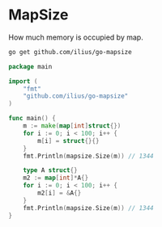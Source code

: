 # MapSize
How much memory is occupied by map.

```txt
go get github.com/ilius/go-mapsize
```

```go
package main

import (
	"fmt"
	"github.com/ilius/go-mapsize"
)

func main() {
	m := make(map[int]struct{})
	for i := 0; i < 100; i++ {
		m[i] = struct{}{}
	}
	fmt.Println(mapsize.Size(m)) // 1344

	type A struct{}
	m2 := map[int]*A{}
	for i := 0; i < 100; i++ {
		m2[i] = &A{}
	}
	fmt.Println(mapsize.Size(m)) // 1344
}
```